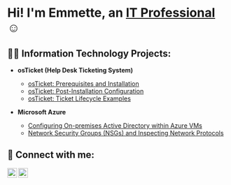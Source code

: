 <h1>Hi! I'm Emmette, an <a href="https://linkedin.com/in/emmette-quiambao-517a03231">IT Professional</a> ☺</h1>

<h2>👨‍💻 Information Technology Projects:</h2>

- <b>osTicket (Help Desk Ticketing System)</b>

  - [osTicket: Prerequisites and Installation](https://github.com/NetProtect1/osTicket-Prerequisites-and-Installation)
  - [osTicket: Post-Installation Configuration](https://github.com/NetProtect1/osTicket-Post-Installation-Configuration)
  - [osTicket: Ticket Lifecycle Examples](https://github.com/NetProtect1/osTicket-Ticket-Lifecycle-Examples)
- <b>Microsoft Azure</b>

  - [Configuring On-premises Active Directory within Azure VMs](https://github.com/NetProtect1/Configuring-On-premises-Active-Directory-within-Azure-VMs)
  - [Network Security Groups (NSGs) and Inspecting Network Protocols](https://github.com/NetProtect1/Network-Security-Groups-and-Inspecting-Network-Protocols)

<h2>🤳  Connect with me:</h2>


[<img align="left" alt="Josh | LinkedIn" width="22px" src="https://cdn.jsdelivr.net/npm/simple-icons@v3/icons/linkedin.svg" />][linkedin]
[<img align="left" alt="Josh | Instagram" width="22px" src="https://cdn.jsdelivr.net/npm/simple-icons@v3/icons/instagram.svg" />][instagram]


[instagram]: https://www.instagram.com/Josh
[linkedin]: linkedin.com/in/emmette-q-517a03231![image](https://github.com/Emq17/Emq17/assets/147126755/2ccd0572-c4eb-4aa4-a46a-63da181b5b21)



